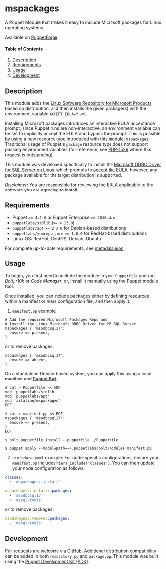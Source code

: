 
# mspackages

A Puppet Module that makes it easy to include Microsoft packages for Linux operating systems.

Available on [PuppetForge](https://forge.puppet.com/aitalian/mspackages).

#### Table of Contents

1. [Description](#description)
2. [Requirements](#requirements)
3. [Usage](#usage)
4. [Development](#development)

## Description

This module adds the [Linux Software Repository for Microsoft Products](https://docs.microsoft.com/en-us/windows-server/administration/linux-package-repository-for-microsoft-software) based on distribution, and then installs the given package(s) with the environment variable `ACCEPT_EULA=Y` set.

Installing Microsoft packages introduces an interactive EULA acceptance prompt; since Puppet runs are non-interactive, an environment variable can be set to implicitly accept the EULA and bypass the prompt. This is possible by using a new resource type introduced with this module: `mspackages`. Traditional usage of Puppet's `package` resource type does not support passing environment variables (for reference, see [PUP-1526](https://tickets.puppetlabs.com/browse/PUP-1526) where this request is outstanding).

This module was developed specifically to install the [Microsoft ODBC Driver for SQL Server on Linux](https://docs.microsoft.com/en-us/sql/connect/odbc/linux-mac/installing-the-microsoft-odbc-driver-for-sql-server?view=sql-server-2017), which prompts to [accept the EULA](https://aka.ms/odbc17eula), however, any package available for the target distribution is supported.

*Disclaimer:* You are responsible for reviewing the EULA applicable to the software you are agreeing to install.

## Requirements

* Puppet `>= 4.1.0` or Puppet Enterprise `>= 2016.4.x`
* `puppetlabs/stdlib` (`>= 4.13.0`)
* `puppetlabs/apt` `>= 2.3.0` for Debian-based distributions
* `puppetlabs/yumrepo_core` `>= 1.0.0` for RedHat-based distributions
* Linux OS: RedHat, CentOS, Debian, Ubuntu

For complete up-to-date requirements, see [metadata.json](metadata.json).

## Usage

To begin, you first need to include the module in your `Puppetfile` and run *Bolt*, *r10k* or *Code Manager*, or, install it manually using the Puppet module tool.

Once installed, you can include packages either by defining resources within a manifest or hiera configuration file, and then apply it.

1. `manifest.pp` example:
```Puppet
# Add the required Microsoft Packages Repo and
# Install the Linux Microsoft ODBC Driver for MS SQL Server.
mspackages { 'msodbcsql17':
  ensure => present,
}
```
or to remove packages:
```Puppet
mspackages { 'msodbcsql17':
  ensure => absent,
}
```

On a standalone Debian-based system, you can apply this using a local manifest and [Puppet Bolt](https://puppet.com/open-source/bolt/):
```Shell
$ cat > Puppetfile << EOF
mod 'puppetlabs/stdlib'
mod 'puppetlabs/apt'
mod 'aitalian/mspackages'
EOF

$ cat > manifest.pp << EOF
mspackages { 'msodbcsql17':
  ensure => present,
}
EOF

$ bolt puppetfile install --puppetfile ./Puppetfile

$ puppet apply --modulepath=~/.puppetlabs/bolt/modules manifest.pp
```

2. `hieradata.yaml` example:
For node-specific configurations, ensure your `manifest.pp` includes `hiera_include('classes')`. You can then update your node configuration as follows:
```YAML
classes:
  - 'mspackages::install'

mspackages::install::packages:
  - 'msodbcsql17'
  - 'mssql-tools'
```
or to remove packages:
```YAML
mspackages::remove::packages:
  - 'mssql-tools'
```

## Development

Pull requests are welcome via [GitHub](https://github.com/aitalian/puppet-mspackages). Additional distribution compatibility can be added in both `repository.pp` and `package.pp`. This module was built using the [Puppet Development Kit (PDK)](https://puppet.com/docs/pdk/1.x/pdk.html).